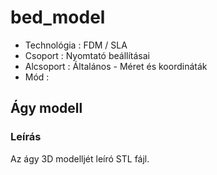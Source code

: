 # bed_model

* Technológia : FDM / SLA
* Csoport : Nyomtató beállításai
* Alcsoport : Általános - Méret és koordináták
* Mód :

## Ágy modell

### Leírás

Az ágy 3D modelljét leíró STL fájl.